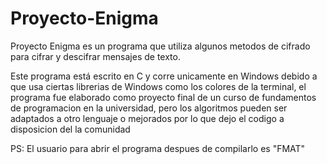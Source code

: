 # Proyecto-Enigma

Proyecto Enigma es un programa que utiliza algunos metodos de cifrado para cifrar y descifrar mensajes de texto.

Este programa está escrito en C y corre unicamente en Windows debido a que usa ciertas librerias de Windows como los colores de la terminal, el programa fue elaborado como proyecto final de un curso de fundamentos de programacion en la universidad, pero los algoritmos pueden ser adaptados a otro lenguaje o mejorados por lo que dejo el codigo a disposicion del la comunidad

PS: El usuario para abrir el programa despues de compilarlo es "FMAT"
